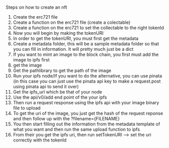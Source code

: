 Steps on how to create an nft
1. Create the erc721 file
2. Create a function on the erc721 file (create a colectable)
3. Create a function on the erc721 to set the collectable to the right tokenId
4. Now you will begin by making the tokenURI
5. In order to get the tokenURI, you must first get the metadata
6. Create a metadata folder, this will be a sample metadata folder so that you can fill in information. It will pretty much just be a dict
7. If you want to mint an image to the block chain, you first must add the image to ipfs first
8. get the image
9. Get the pathlibrary to get the path of the image
10. Run your ipfs node/If you want to do the alternative, you can use pinata (in this case you can just use the pinata api key to make a request.post using pinata api to send it over)
11. Get the ipfs_url which be that of your node
12. Use the api/v0/add end point of the your ipfs
13. Then run a request response using the ipfs api with your image binary file to upload
14. To get the uri of the image, you just get the hash of the request reponse and then follow up with the ?filename={FILENAME}
15. You then start filling out the information from the metadata template of what you want and then run the same upload function to ipfs
16. From their you get the ipfs uri, then run setTokenURI --> set the uri correctly with the tokenId
